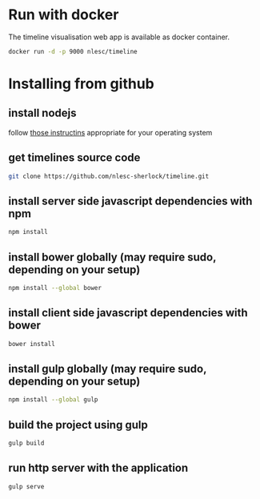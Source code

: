 # Run with docker
The timeline visualisation web app is available as docker container.
```sh
docker run -d -p 9000 nlesc/timeline
```

# Installing from github

## install nodejs
follow [those instructins](https://nodejs.org/en/download/package-manager/) appropriate for your operating system

## get timelines source code
```sh
git clone https://github.com/nlesc-sherlock/timeline.git
```

## install server side javascript dependencies with npm
```sh
npm install
```

## install bower globally (may require sudo, depending on your setup)
```sh
npm install --global bower
```

## install client side javascript dependencies with bower
```sh
bower install
```

## install gulp globally (may require sudo, depending on your setup)
```sh
npm install --global gulp
```

## build the project using gulp
```sh
gulp build
```

## run http server with the application
```sh
gulp serve
``` 
